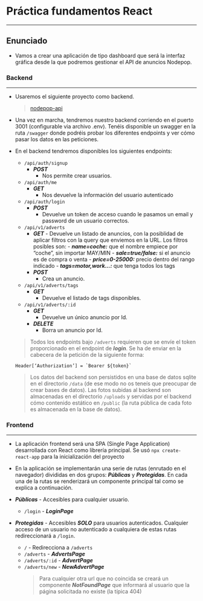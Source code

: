 # Práctica fundamentos React

---

## Enunciado

- Vamos a crear una aplicación de tipo dashboard que será la interfaz gráfica desde la que podremos gestionar el API de anuncios Nodepop.

### Backend

---

- Usaremos el siguiente proyecto como backend.

  > [nodepop-api](https://github.com/davidjj76/nodepop-api)

- Una vez en marcha, tendremos nuestro backend corriendo en el puerto 3001
  (configurable via archivo .env). Tenéis disponible un swagger en la ruta `/swagger`
  donde podréis probar los diferentes endpoints y ver cómo pasar los datos en las
  peticiones.

- En el backend tendremos disponibles los siguientes endpoints:

  - `/api/auth/signup`
    - **_POST_**
      - Nos permite crear usuarios.
  - `/api/auth/me`
    - **_GET_**
      - Nos devuelve la información del usuario autenticado
  - `/api/auth/login`
    - **_POST_**
      - Devuelve un token de acceso cuando le pasamos un email y password de un usuario correctos.
  - `/api/v1/adverts`
    - **_GET_** - Devuelve un listado de anuncios, con la posiblidad de aplicar
      filtros con la query que enviemos en la URL. Los filtros posibles son: - **_name=coche:_** que el nombre empiece por “coche”, sin importar
      MAY/MIN - **_sale=true/false:_** si el anuncio es de compra o venta - **_price=0-25000:_** precio dentro del rango indicado - **_tags=motor,work...:_** que tenga todos los tags
    - **_POST_**
      - Crea un anuncio.
  - `/api/v1/adverts/tags`
    - **_GET_**
      - Devuelve el listado de tags disponibles.
  - `/api/v1/adverts/:id`
    - **_GET_**
      - Devuelve un único anuncio por Id.
    - **_DELETE_**
      - Borra un anuncio por Id.

  > Todos los endpoints bajo `/adverts` requieren que se envíe el token
  > proporcionado en el endpoint de **_login_**. Se ha de enviar en la cabecera de la petición de la siguiente forma:

  ```
  Header[‘Authorization’] = `Bearer ${token}`
  ```

  > Los datos del backend son persistidos en una base de datos sqlite en el directorio
  > `/data` (de ese modo no os teneís que preocupar de crear bases de datos).
  > Las fotos subidas al backend son almacenadas en el directorio `/uploads` y servidas
  > por el backend cómo contenido estático en `/public` (la ruta pública de cada foto es
  > almacenada en la base de datos).

### Frontend

---

- La aplicación frontend será una SPA (Single Page Application) desarrollada con
  React como librería principal. Se usó `npx create-react-app` para la inicialización del proyecto

- En la aplicación se implementarán una serie de rutas (enrutado en el navegador)
  divididas en dos grupos: **_Públicas_** y **_Protegidas_**. En cada una de la rutas se renderizará un componente principal tal como se explica a continuación.

- **_Públicas_** - Accesibles para cualquier usuario.
  - `/login` - **_LoginPage_**
- **_Protegidas_** - Accesibles **_SOLO_** para usuarios autenticados. Cualquier acceso
  de un usuario no autenticado a cualquiera de estas rutas redireccionará a
  `/login`.
  - `/` - Redirecciona a `/adverts`
  - `/adverts` - **_AdvertsPage_**
  - `/adverts/:id` - **_AdvertPage_**
  - `/adverts/new` - **_NewAdvertPage_**
    > Para cualquier otra url que no coincida se creará un componente
    > **_NotFoundPage_** que informará al usuario que la página solicitada no
    > existe (la típica 404)

